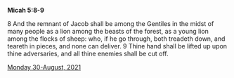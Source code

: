 **Micah 5:8-9**

8 And the remnant of Jacob shall be among the Gentiles in the midst of many people as a lion among the beasts of the forest, as a young lion among the flocks of sheep: who, if he go through, both treadeth down, and teareth in pieces, and none can deliver. 9 Thine hand shall be lifted up upon thine adversaries, and all thine enemies shall be cut off.

[Monday 30-August, 2021](https://t.me/s/daily_scripture)
